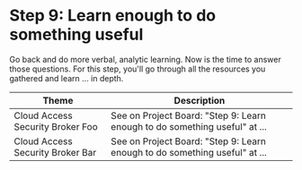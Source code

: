 # Step 9: Learn enough to do something useful

Go back and do more verbal, analytic learning. Now is the time to answer those questions. For this step, you'll go through all the resources you gathered and learn ... in depth.

| Theme | Description |
| -- | -- |
| Cloud Access Security Broker Foo | See on Project Board: "Step 9: Learn enough to do something useful" at ... |
| Cloud Access Security Broker Bar | See on Project Board: "Step 9: Learn enough to do something useful" at ... |
